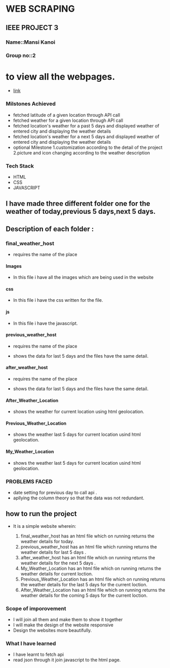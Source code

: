 # WEB SCRAPING

## IEEE PROJECT 3

### Name::**Mansi Kanoi**

### Group no::2

# to view  all the webpages.
- [link](https://mansikanoi.github.io/WEATHER_APP/)

### Milstones Achieved

- fetched latitude of a given location through API call
- fetched weather for a given location through API call
- fetched location's weather for a past 5 days and displayed weather of entered city and displaying the weather details
- fetched location's weather for a next 5 days and displayed weather of entered city and displaying the weather details
- optional Milestone
  1.customization according to the detail of the project
  2.picture and icon changing according to the weather description

### Tech Stack

- HTML
- CSS
- JAVASCRIPT

## I have made three different folder one for the weather of today,previous 5 days,next 5 days.

## Description of each folder :

### final_weather_host

- requires the name of the place

#### Images

- In this file i have all the images which are being used in the website

#### css

- In this file i have the css written for the file.

#### js

- In this file i have the javascript.

#### previous_weather_host

- requires the name of the place

- shows the data for last 5 days and the files have the same detail.

#### after_weather_host

- requires the name of the place

- shows the data for last 5 days and the files have the same detail.

#### After_Weather_Location

- shows the weather for current location using html geolocation.

#### Previous_Weather_Location

- shows the weather last 5 days for current location usind html geolocation.

#### My_Weather_Location

- shows the weather last 5 days for current location usind html geolocation.

### PROBLEMS FACED

- date setting for previous day to call api .
- apllying the column theory so that the data was not redundant.

## how to run the project

- It is a simple website wherein:

  1.  final_weather_host has an html file which on running returns the weather details for today.
  2.  previous_weather_host has an html file which running returns the weather details for last 5 days .
  3.  after_weather_host has an html file which on running returns the weather details for the next 5 days .
  4.  My_Weather_Location has an html file which on running returns the weather details for current loction.
  5.  Previous_Weather_Location has an html file which on running returns the weather details for the last 5 days for the
      current loction.
  6.  After_Weather_Location has an html file which on running returns the weather details for the coming 5 days for the
      current loction.

### Scope of imporovement

- I will join all them and make them to show it together
- I will make the design of the website responsive
- Design the websites more beautifully.

### What I have learned

- I have learnt to fetch api
- read json through it join javascript to the html page.
